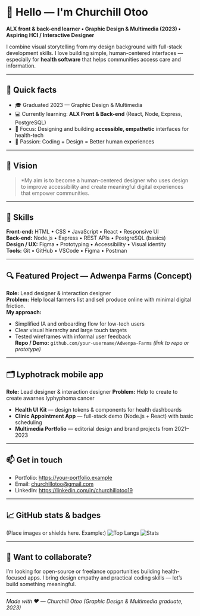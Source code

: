 # 👋 Hello — I'm Churchill Otoo
**ALX front & back-end learner • Graphic Design & Multimedia (2023) • Aspiring HCI / Interactive Designer**

I combine visual storytelling from my design background with full-stack development skills. I love building simple, human-centered interfaces — especially for **health software** that helps communities access care and information.

---

## 🚀 Quick facts
- 🎓 Graduated 2023 — Graphic Design & Multimedia  
- 💻 Currently learning: **ALX Front & Back-end** (React, Node, Express, PostgreSQL)  
- 🎯 Focus: Designing and building **accessible, empathetic** interfaces for health-tech
- 🌱 Passion: Coding + Design = Better human experiences

---

## 🎯 Vision
> *My aim is to become a human-centered designer who uses design to improve accessibility and create meaningful digital experiences that empower communities.
---

## 🧰 Skills
**Front-end:** HTML • CSS • JavaScript • React • Responsive UI  
**Back-end:** Node.js • Express • REST APIs • PostgreSQL (basics)  
**Design / UX:** Figma • Prototyping • Accessibility • Visual identity  
**Tools:** Git • GitHub • VSCode • Figma • Postman

---

## 🔍 Featured Project — Adwenpa Farms (Concept)
**Role:** Lead designer & interaction designer  
**Problem:** Help local farmers list and sell produce online with minimal digital friction.  
**My approach:**  
- Simplified IA and onboarding flow for low-tech users  
- Clear visual hierarchy and large touch targets  
- Tested wireframes with informal user feedback  
**Repo / Demo:** `github.com/your-username/Adwenpa-Farms` *(link to repo or prototype)*

---

## 🗂 Lyphotrack mobile app 
**Role:** Lead designer & interaction designer
**Problem:** Help to create to create awarnes lyphyphoma cancer 
- **Health UI Kit** — design tokens & components for health dashboards  
- **Clinic Appointment App** — full-stack demo (Node.js + React) with basic scheduling  
- **Multimedia Portfolio** — editorial design and brand projects from 2021–2023

---

## 📫 Get in touch
- Portfolio: [https://your-portfolio.example ](https://docs.google.com/presentation/d/1QROoOxKq1ySttoFedb43GX4p2aHHqnSXHT2YoNz58s8/edit?usp=sharing) 
- Email: churchillotoo@gmail.com  
- LinkedIn: https://linkedin.com/in/churchillotoo19

---

## 📈 GitHub stats & badges
(Place images or shields here. Example:)
![Top Langs](https://github-readme-stats.vercel.app/api/top-langs/?username=Churchilotoo&layout=compact)
![Stats](https://github-readme-stats.vercel.app/api?username=Churchill1999&show_icons=true)

---

## 🔗 Want to collaborate?
I’m looking for open-source or freelance opportunities building health-focused apps. I bring design empathy and practical coding skills — let’s build something meaningful.

---

*Made with ❤️ — Churchill Otoo (Graphic Design & Multimedia graduate, 2023)*
